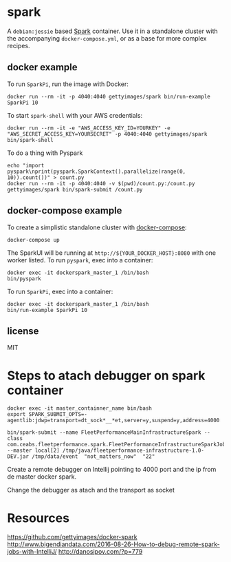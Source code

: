 # spark

A `debian:jessie` based [Spark](http://spark.apache.org) container. Use it in a standalone cluster with the accompanying `docker-compose.yml`, or as a base for more complex recipes.

## docker example

To run `SparkPi`, run the image with Docker:

    docker run --rm -it -p 4040:4040 gettyimages/spark bin/run-example SparkPi 10

To start `spark-shell` with your AWS credentials:

    docker run --rm -it -e "AWS_ACCESS_KEY_ID=YOURKEY" -e "AWS_SECRET_ACCESS_KEY=YOURSECRET" -p 4040:4040 gettyimages/spark bin/spark-shell

To do a thing with Pyspark

    echo "import pyspark\nprint(pyspark.SparkContext().parallelize(range(0, 10)).count())" > count.py
    docker run --rm -it -p 4040:4040 -v $(pwd)/count.py:/count.py gettyimages/spark bin/spark-submit /count.py

## docker-compose example

To create a simplistic standalone cluster with [docker-compose](http://docs.docker.com/compose):

    docker-compose up

The SparkUI will be running at `http://${YOUR_DOCKER_HOST}:8080` with one worker listed. To run `pyspark`, exec into a container:

    docker exec -it dockerspark_master_1 /bin/bash
    bin/pyspark

To run `SparkPi`, exec into a container:

    docker exec -it dockerspark_master_1 /bin/bash
    bin/run-example SparkPi 10

## license

MIT


# Steps to atach debugger on spark container

    docker exec -it master_containner_name bin/bash
    export SPARK_SUBMIT_OPTS=-agentlib:jdwp=transport=dt_sock*__*et,server=y,suspend=y,address=4000

    bin/spark-submit --name FleetPerformanceMainInfrastructureSpark --class com.ceabs.fleetperformance.spark.FleetPerformanceInfrastructureSparkJob 
    --master local[2] /tmp/java/fleetperformance-infrastructure-1.0-DEV.jar /tmp/data/event  "not_matters_now"  "22"


Create a remote debugger on Intellij pointing to 4000 port and the ip from de master docker spark.

Change the debugger as atach and the transport as socket



# Resources
https://github.com/gettyimages/docker-spark
http://www.bigendiandata.com/2016-08-26-How-to-debug-remote-spark-jobs-with-IntelliJ/
http://danosipov.com/?p=779